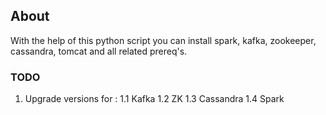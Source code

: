 ## About 
With the help of this python script you can install spark, kafka, zookeeper, cassandra, tomcat and all related prereq's.


### TODO
1. Upgrade versions for :
  1.1 Kafka
  1.2 ZK
  1.3 Cassandra
  1.4 Spark 
